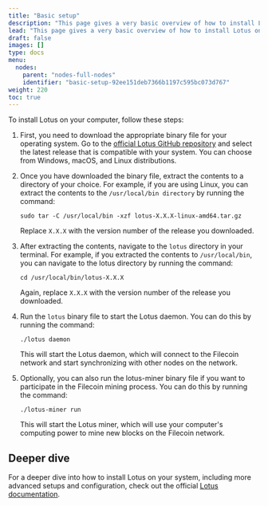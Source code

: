 ```yaml
---
title: "Basic setup"
description: "This page gives a very basic overview of how to install Lotus on your computer."
lead: "This page gives a very basic overview of how to install Lotus on your computer. For more details, check out the [Lotus documentation](https://lotus.filecoin.io)."
draft: false
images: []
type: docs
menu:
  nodes:
    parent: "nodes-full-nodes"
    identifier: "basic-setup-92ee151deb7366b1197c595bc073d767"
weight: 220
toc: true
---
```


To install Lotus on your computer, follow these steps:

1. First, you need to download the appropriate binary file for your operating system. Go to the [official Lotus GitHub repository](https://github.com/filecoin-project/lotus) and select the latest release that is compatible with your system. You can choose from Windows, macOS, and Linux distributions.
1. Once you have downloaded the binary file, extract the contents to a directory of your choice. For example, if you are using Linux, you can extract the contents to the `/usr/local/bin directory` by running the command:

    ```shell
    sudo tar -C /usr/local/bin -xzf lotus-X.X.X-linux-amd64.tar.gz
    ```

    Replace `X.X.X` with the version number of the release you downloaded.

1. After extracting the contents, navigate to the `lotus` directory in your terminal. For example, if you extracted the contents to `/usr/local/bin`, you can navigate to the lotus directory by running the command:

    ```shell
    cd /usr/local/bin/lotus-X.X.X
    ```

    Again, replace `X.X.X` with the version number of the release you downloaded.

1. Run the `lotus` binary file to start the Lotus daemon. You can do this by running the command:

    ```shell
    ./lotus daemon
    ```

    This will start the Lotus daemon, which will connect to the Filecoin network and start synchronizing with other nodes on the network.

1. Optionally, you can also run the lotus-miner binary file if you want to participate in the Filecoin mining process. You can do this by running the command:

    ```shell
    ./lotus-miner run
    ```

    This will start the Lotus miner, which will use your computer's computing power to mine new blocks on the Filecoin network.

## Deeper dive

For a deeper dive into how to install Lotus on your system, including more advanced setups and configuration, check out the official [Lotus documentation](https://lotus.filecoin.io/lotus/install/prerequisites/).
